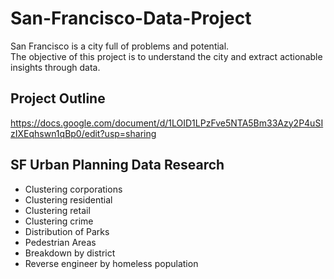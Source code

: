 # San-Francisco-Data-Project
San Francisco is a city full of problems and potential.  
The objective of this project is to understand the city and extract actionable insights through data.

## Project Outline
https://docs.google.com/document/d/1LOID1LPzFve5NTA5Bm33Azy2P4uSIzIXEqhswn1qBp0/edit?usp=sharing


## SF Urban Planning Data Research
- Clustering corporations
- Clustering residential
- Clustering retail
- Clustering crime
- Distribution of Parks
- Pedestrian Areas
- Breakdown by district
- Reverse engineer by homeless population
